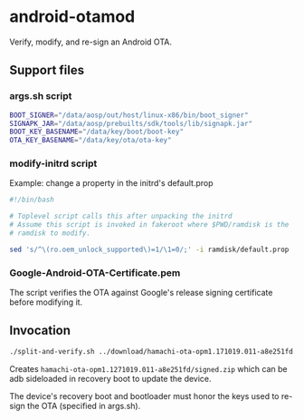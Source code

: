 android-otamod
==============

Verify, modify, and re-sign an Android OTA.

Support files
-------------
### args.sh script
```bash
BOOT_SIGNER="/data/aosp/out/host/linux-x86/bin/boot_signer"
SIGNAPK_JAR="/data/aosp/prebuilts/sdk/tools/lib/signapk.jar"
BOOT_KEY_BASENAME="/data/key/boot/boot-key"
OTA_KEY_BASENAME="/data/key/ota/ota-key"
```

### modify-initrd script
Example: change a property in the initrd's default.prop
```bash
#!/bin/bash

# Toplevel script calls this after unpacking the initrd
# Assume this script is invoked in fakeroot where $PWD/ramdisk is the
# ramdisk to modify.

sed 's/^\(ro.oem_unlock_supported\)=1/\1=0/;' -i ramdisk/default.prop
```

### Google-Android-OTA-Certificate.pem
The script verifies the OTA against Google's release signing certificate before modifying it.

Invocation
----------
```bash
./split-and-verify.sh ../download/hamachi-ota-opm1.171019.011-a8e251fd.zip
```
Creates ```hamachi-ota-opm1.1271019.011-a8e251fd/signed.zip``` which can be adb sideloaded in recovery boot to update the device.

The device's recovery boot and bootloader must honor the keys used to re-sign the OTA (specified in args.sh).
